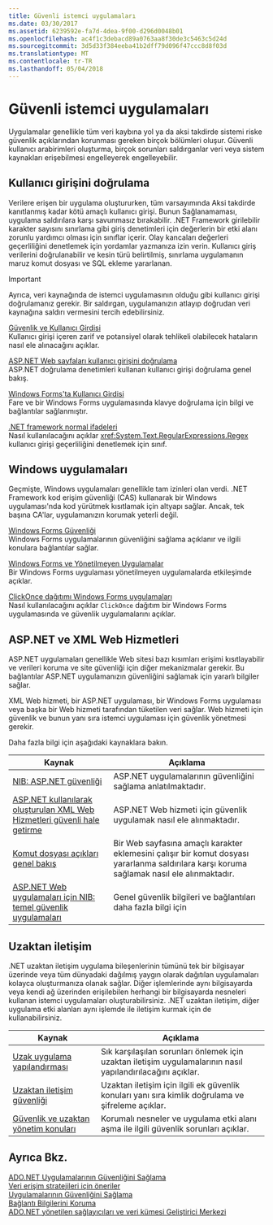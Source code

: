 ```yaml
---
title: Güvenli istemci uygulamaları
ms.date: 03/30/2017
ms.assetid: 6239592e-fa7d-4dea-9f00-d296d0048b01
ms.openlocfilehash: ac4f1c3debacd89a0763aa8f30de3c5463c5d24d
ms.sourcegitcommit: 3d5d33f384eeba41b2dff79d096f47ccc8d8f03d
ms.translationtype: MT
ms.contentlocale: tr-TR
ms.lasthandoff: 05/04/2018
---
```

# <a name="secure-client-applications"></a>Güvenli istemci uygulamaları
Uygulamalar genellikle tüm veri kaybına yol ya da aksi takdirde sistemi riske güvenlik açıklarından korunması gereken birçok bölümleri oluşur. Güvenli kullanıcı arabirimleri oluşturma, birçok sorunları saldırganlar veri veya sistem kaynakları erişebilmesi engelleyerek engelleyebilir.  
  
## <a name="validate-user-input"></a>Kullanıcı girişini doğrulama  
 Verilere erişen bir uygulama oluştururken, tüm varsayımında Aksi takdirde kanıtlanmış kadar kötü amaçlı kullanıcı girişi. Bunun Sağlanamaması, uygulama saldırılara karşı savunmasız bırakabilir. .NET Framework girilebilir karakter sayısını sınırlama gibi giriş denetimleri için değerlerin bir etki alanı zorunlu yardımcı olması için sınıflar içerir. Olay kancaları değerleri geçerliliğini denetlemek için yordamlar yazmanıza izin verin. Kullanıcı giriş verilerini doğrulanabilir ve kesin türü belirtilmiş, sınırlama uygulamanın maruz komut dosyası ve SQL ekleme yararlanan.  
  
> [!IMPORTANT]
>  Ayrıca, veri kaynağında de istemci uygulamasının olduğu gibi kullanıcı girişi doğrulamanız gerekir. Bir saldırgan, uygulamanızın atlayıp doğrudan veri kaynağına saldırı vermesini tercih edebilirsiniz.  
  
 [Güvenlik ve Kullanıcı Girdisi](../../../../docs/standard/security/security-and-user-input.md)  
 Kullanıcı girişi içeren zarif ve potansiyel olarak tehlikeli olabilecek hataların nasıl ele alınacağını açıklar.  
  
 [ASP.NET Web sayfaları kullanıcı girişini doğrulama](http://msdn.microsoft.com/library/4ad3dacb-89e0-4cee-89ac-40a3f2a85461)  
 ASP.NET doğrulama denetimleri kullanan kullanıcı girişi doğrulama genel bakış.  
  
 [Windows Forms'ta Kullanıcı Girdisi](../../../../docs/framework/winforms/user-input-in-windows-forms.md)  
 Fare ve bir Windows Forms uygulamasında klavye doğrulama için bilgi ve bağlantılar sağlanmıştır.  
  
 [.NET framework normal ifadeleri](../../../../docs/standard/base-types/regular-expressions.md)  
 Nasıl kullanılacağını açıklar <xref:System.Text.RegularExpressions.Regex> kullanıcı girişi geçerliliğini denetlemek için sınıf.  
  
## <a name="windows-applications"></a>Windows uygulamaları  
 Geçmişte, Windows uygulamaları genellikle tam izinleri olan verdi. .NET Framework kod erişim güvenliği (CAS) kullanarak bir Windows uygulaması'nda kod yürütmek kısıtlamak için altyapı sağlar. Ancak, tek başına CA'lar, uygulamanızın korumak yeterli değil.  
  
 [Windows Forms Güvenliği](../../../../docs/framework/winforms/windows-forms-security.md)  
 Windows Forms uygulamalarının güvenliğini sağlama açıklanır ve ilgili konulara bağlantılar sağlar.  
  
 [Windows Forms ve Yönetilmeyen Uygulamalar](../../../../docs/framework/winforms/advanced/windows-forms-and-unmanaged-applications.md)  
 Bir Windows Forms uygulaması yönetilmeyen uygulamalarda etkileşimde açıklar.  
  
 [ClickOnce dağıtımı Windows Forms uygulamaları](http://msdn.microsoft.com/library/34d8c770-48f2-460c-8d67-4ea5684511df)  
 Nasıl kullanılacağını açıklar `ClickOnce` dağıtım bir Windows Forms uygulamasında ve güvenlik uygulamalarını açıklar.  
  
## <a name="aspnet-and-xml-web-services"></a>ASP.NET ve XML Web Hizmetleri  
 ASP.NET uygulamaları genellikle Web sitesi bazı kısımları erişimi kısıtlayabilir ve verileri koruma ve site güvenliği için diğer mekanizmalar gerekir. Bu bağlantılar ASP.NET uygulamanızın güvenliğini sağlamak için yararlı bilgiler sağlar.  
  
 XML Web hizmeti, bir ASP.NET uygulaması, bir Windows Forms uygulaması veya başka bir Web hizmeti tarafından tüketilen veri sağlar. Web hizmeti için güvenlik ve bunun yanı sıra istemci uygulaması için güvenlik yönetmesi gerekir.  
  
 Daha fazla bilgi için aşağıdaki kaynaklara bakın.  
  
|Kaynak|Açıklama|  
|--------------|-----------------|  
|[NIB: ASP.NET güvenliği](http://msdn.microsoft.com/library/04b37532-18d9-40b4-8e5f-ee09a70b311d)|ASP.NET uygulamalarının güvenliğini sağlama anlatılmaktadır.|  
|[ASP.NET kullanılarak oluşturulan XML Web Hizmetleri güvenli hale getirme](http://msdn.microsoft.com/library/354b2ab1-2782-4542-b32a-dc560178b90c)|ASP.NET Web hizmeti için güvenlik uygulamak nasıl ele alınmaktadır.|  
|[Komut dosyası açıkları genel bakış](http://msdn.microsoft.com/library/772c7312-211a-4eb3-8d6e-eec0aa1dcc07)|Bir Web sayfasına amaçlı karakter eklemesini çalışır bir komut dosyası yararlanma saldırılara karşı koruma sağlamak nasıl ele alınmaktadır.|  
|[ASP.NET Web uygulamaları için NIB: temel güvenlik uygulamaları](http://msdn.microsoft.com/library/94a52ab8-731d-417e-b997-721baf43df38)|Genel güvenlik bilgileri ve bağlantıları daha fazla bilgi için|  
  
## <a name="remoting"></a>Uzaktan iletişim  
 .NET uzaktan iletişim uygulama bileşenlerinin tümünü tek bir bilgisayar üzerinde veya tüm dünyadaki dağılmış yaygın olarak dağıtılan uygulamaları kolayca oluşturmanıza olanak sağlar. Diğer işlemlerinde aynı bilgisayarda veya kendi ağ üzerinden erişilebilen herhangi bir bilgisayarda nesneleri kullanan istemci uygulamaları oluşturabilirsiniz. .NET uzaktan iletişim, diğer uygulama etki alanları aynı işlemde ile iletişim kurmak için de kullanabilirsiniz.  
  
|Kaynak|Açıklama|  
|--------------|-----------------|  
|[Uzak uygulama yapılandırması](http://msdn.microsoft.com/library/92c0c097-d984-4315-835b-7490ecdf1097)|Sık karşılaşılan sorunları önlemek için uzaktan iletişim uygulamalarının nasıl yapılandırılacağını açıklar.|  
|[Uzaktan iletişim güvenliği](http://msdn.microsoft.com/library/9574262c-d4b1-41c5-8600-24ff147c0add)|Uzaktan iletişim için ilgili ek güvenlik konuları yanı sıra kimlik doğrulama ve şifreleme açıklar.|  
|[Güvenlik ve uzaktan yönetim konuları](../../../../docs/framework/misc/security-and-remoting-considerations.md)|Korumalı nesneler ve uygulama etki alanı aşma ile ilgili güvenlik sorunları açıklar.|  
  
## <a name="see-also"></a>Ayrıca Bkz.  
 [ADO.NET Uygulamalarının Güvenliğini Sağlama](../../../../docs/framework/data/adonet/securing-ado-net-applications.md)  
 [Veri erişim stratejileri için öneriler](http://msdn.microsoft.com/library/72411f32-d12a-4de8-b961-e54fca7faaf5)  
 [Uygulamalarının Güvenliğini Sağlama](/visualstudio/ide/securing-applications)  
 [Bağlantı Bilgilerini Koruma](../../../../docs/framework/data/adonet/protecting-connection-information.md)  
 [ADO.NET yönetilen sağlayıcıları ve veri kümesi Geliştirici Merkezi](http://go.microsoft.com/fwlink/?LinkId=217917)

